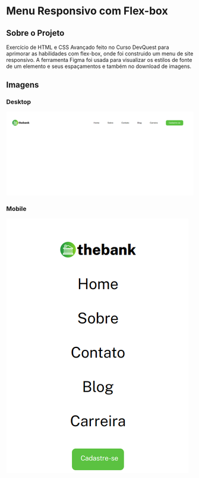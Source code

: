 # Menu Responsivo com Flex-box

## Sobre o Projeto

Exercício de HTML e CSS Avançado feito no Curso DevQuest para aprimorar as habilidades com flex-box, onde foi construido um menu de site responsivo. A ferramenta Figma foi usada para visualizar os estilos de fonte de um elemento e seus espaçamentos e também no download de imagens.

## Imagens

### Desktop
![](./src/images/readme.png)

### Mobile
![](./src/images/responsive-readme.png)